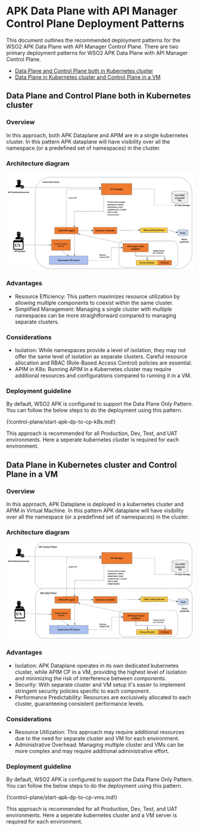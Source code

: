 # APK Data Plane with API Manager Control Plane Deployment Patterns

This document outlines the recommended deployment patterns for the WSO2 APK Data Plane with API Manager Control Plane. There are two primary deployment patterns for WSO2 APK Data Plane with API Manager Control Plane.

* [Data Plane and Control Plane both in Kubernetes cluster](#data-plane-and-control-plane-both-in-kubernetes-cluster)
* [Data Plane in Kubernetes cluster and Control Plane in a VM](#data-plane-in-kubernetes-cluster-and-control-plane-in-a-vm)

## Data Plane and Control Plane both in Kubernetes cluster

### Overview

In this approach, both APK Dataplane and APIM are in a single kubernetes cluster. In this pattern APK dataplane will have visibility over all the namespace (or a predefined set of namespaces) in the cluster.

### Architecture diagram

[![apk_cp_to_dp](../../assets/img/deployment-patterns/APK_DP_TO_CP_K8s.png)](../../assets/img/deployment-patterns/APK_DP_TO_CP_K8s.png)

### Advantages

* Resource Efficiency: This pattern maximizes resource utilization by allowing multiple components to coexist within the same cluster.
* Simplified Management: Managing a single cluster with multiple namespaces can be more straightforward compared to managing separate clusters.

### Considerations

* Isolation: While namespaces provide a level of isolation, they may not offer the same level of isolation as separate clusters. Careful resource allocation and RBAC (Role-Based Access Control) policies are essential.
* APIM in K8s: Running APIM in a Kubernetes cluster may require additional resources and configurations compared to running it in a VM.

### Deployment guideline

By default, WSO2 APK is configured to support the Data Plane Only Pattern. You can follow the below steps to do the deployment using this pattern.

{!control-plane/start-apk-dp-to-cp-k8s.md!}


This approach is recommended for all Production, Dev, Test, and UAT environments. Here a seperate kubernetes cluster is required for each environment.


## Data Plane in Kubernetes cluster and Control Plane in a VM

### Overview

In this approach, APK Dataplane is deployed in a kubernetes cluster and APIM in Virtual Machine. In this pattern APK dataplane will have visibility over all the namespace (or a predefined set of namespaces) in the cluster.

### Architecture diagram

[![ap_cp_to_dp_vms](../../assets/img/deployment-patterns/APK_DP_TO_CP_VMs.png)](../../assets/img/deployment-patterns/APK_DP_TO_CP_VMs.png)

### Advantages

* Isolation: APK Dataplane operates in its own dedicated kubernetes cluster, while APIM CP in a VM, providing the highest level of isolation and minimizing the risk of interference between components.
* Security: With separate cluster and VM setup it's easier to implement stringent security policies specific to each component.
* Performance Predictability: Resources are exclusively allocated to each cluster, guaranteeing consistent performance levels.

### Considerations

* Resource Utilization: This approach may require additional resources due to the need for separate cluster and VM for each environment.
* Administrative Overhead: Managing multiple cluster and VMs can be more complex and may require additional administrative effort.

### Deployment guideline

By default, WSO2 APK is configured to support the Data Plane Only Pattern. You can follow the below steps to do the deployment using this pattern.

{!control-plane/start-apk-dp-to-cp-vms.md!}

This approach is recommended for all Production, Dev, Test, and UAT environments. Here a seperate kubernetes cluster and a VM server is required for each environment.
